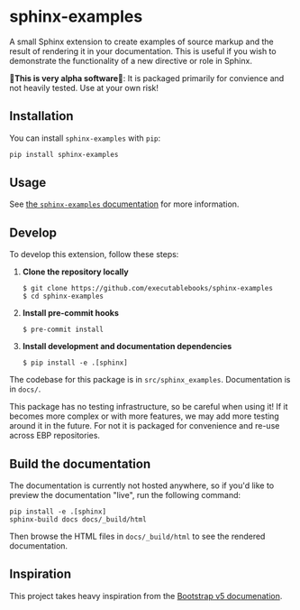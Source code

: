# sphinx-examples

A small Sphinx extension to create examples of source markup and the result of rendering it in your documentation.
This is useful if you wish to demonstrate the functionality of a new directive or role in Sphinx.

🚨**This is very alpha software**🚨: It is packaged primarily for convience and not heavily tested. Use at your own risk!

## Installation

You can install `sphinx-examples` with `pip`:

```bash
pip install sphinx-examples
```

## Usage

See [the `sphinx-examples` documentation](https://ebp-sphinx-examples.readthedocs.io/en/latest/) for more information.

## Develop

To develop this extension, follow these steps:

1. **Clone the repository locally**

   ```console
   $ git clone https://github.com/executablebooks/sphinx-examples
   $ cd sphinx-examples
   ```
2. **Install pre-commit hooks**

   ```console
   $ pre-commit install
   ```
3. **Install development and documentation dependencies**

   ```console
   $ pip install -e .[sphinx]
   ```

The codebase for this package is in `src/sphinx_examples`.
Documentation is in `docs/`.

This package has no testing infrastructure, so be careful when using it!
If it becomes more complex or with more features, we may add more testing around it in the future.
For not it is packaged for convenience and re-use across EBP repositories.

## Build the documentation

The documentation is currently not hosted anywhere, so if you'd like to preview the documentation "live", run the following command:

```console
pip install -e .[sphinx]
sphinx-build docs docs/_build/html
```

Then browse the HTML files in `docs/_build/html` to see the rendered documentation.

## Inspiration

This project takes heavy inspiration from the [Bootstrap v5 documenation](https://getbootstrap.com/docs/5.0/utilities/borders/#border).
